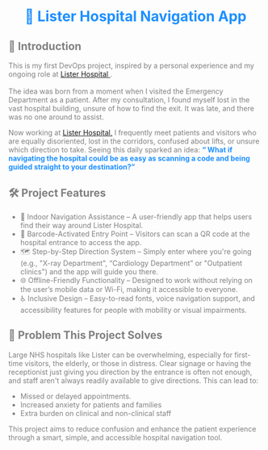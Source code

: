 <!DOCTYPE html>
<html>
<head>

</head>
<body>

<h1 style="text-align:center; color:dodgerblue;" > 🏥 Lister Hospital Navigation App</h1>

<h2 style="color:grey;"> 📌 Introduction</h2>

<p style="color:grey;">This is my first DevOps project, inspired by a personal experience and my ongoing role at <a href="https://www.enherts-tr.nhs.uk/hospitals/lister/"target="_blank"> Lister Hospital </a>. <br> <br> The idea was born from a moment when I visited the Emergency Department as a patient. After my consultation, I found myself lost in the vast hospital building, unsure of how to find the exit. It was late, and there was no one around to assist.</p>

<p style="color:grey;">Now working at <a href="https://www.enherts-tr.nhs.uk/hospitals/lister/"target="_blank">Lister Hospital,</a> I frequently meet patients and visitors who are equally disoriented, lost in the corridors, confused about lifts, or unsure which direction to take. Seeing this daily sparked an idea: <b><q style=color:dodgerblue >  What if navigating the hospital could be as easy as scanning a code and being guided straight to your destination?</q></b></p>

<h2 style="color:grey;">🛠 Project Features</h2>

<ul style="color:grey;">
<li>🧭 Indoor Navigation Assistance – A user-friendly app that helps users find their way around Lister Hospital.</li>
<li>📲 Barcode-Activated Entry Point – Visitors can scan a QR code at the hospital entrance to access the app.</li>
<li>🗺 Step-by-Step Direction System – Simply enter where you're going (e.g., "X-ray Department", “Cardiology Department” or "Outpatient clinics") and the app will guide you there.</li>
<li>🌐 Offline-Friendly Functionality – Designed to work without relying on the user’s mobile data or Wi-Fi, making it accessible to everyone.</li>
<li>♿ Inclusive Design – Easy-to-read fonts, voice navigation support, and accessibility features for people with mobility or visual impairments.</li>
</ul>

<h2 style="color:grey;">🚨 Problem This Project Solves</h2>
<p style="color:grey;">
Large NHS hospitals like Lister can be overwhelming, especially for first-time visitors, the elderly, or those in distress. Clear signage or having the receptionist just giving you direction by the entrance is often not enough, and staff aren't always readily available to give directions. This can lead to: </p>
<ul style="color:grey;">
<li>Missed or delayed appointments.</li>
<li>Increased anxiety for patients and families</li>
<li>Extra burden on clinical and non-clinical staff</li>
</ul> 
<p style="color:grey;">
This project aims to reduce confusion and enhance the patient experience through a smart, simple, and accessible hospital navigation tool.</p>

 


</body>
</html>
